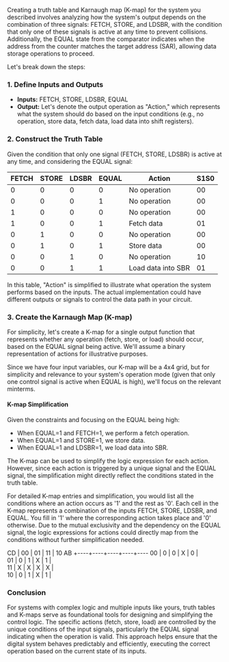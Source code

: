 Creating a truth table and Karnaugh map (K-map) for the system you described involves analyzing how the system's output depends on the combination of three signals: FETCH, STORE, and LDSBR, with the condition that only one of these signals is active at any time to prevent collisions. Additionally, the EQUAL state from the comparator indicates when the address from the counter matches the target address (SAR), allowing data storage operations to proceed.

Let's break down the steps:

### 1. Define Inputs and Outputs

- **Inputs:** FETCH, STORE, LDSBR, EQUAL
- **Output:** Let's denote the output operation as "Action," which represents what the system should do based on the input conditions (e.g., no operation, store data, fetch data, load data into shift registers).

### 2. Construct the Truth Table

Given the condition that only one signal (FETCH, STORE, LDSBR) is active at any time, and considering the EQUAL signal:

| FETCH | STORE | LDSBR | EQUAL | Action  | S1S0           |
| ----- | ----- | ----- | ----- | ------ |----- |
| 0     | 0     | 0     | 0     | No operation       | 00|
| 0     | 0     | 0     | 1     | No operation       | 00|
| 1     | 0     | 0     | 0     | No operation       | 00|
| 1     | 0     | 0     | 1     | Fetch data         |01|
| 0     | 1     | 0     | 0     | No operation       |00|
| 0     | 1     | 0     | 1     | Store data         |00|
| 0     | 0     | 1     | 0     | No operation       |10|
| 0     | 0     | 1     | 1     | Load data into SBR |01|

In this table, "Action" is simplified to illustrate what operation the system performs based on the inputs. The actual implementation could have different outputs or signals to control the data path in your circuit.

### 3. Create the Karnaugh Map (K-map)

For simplicity, let's create a K-map for a single output function that represents whether any operation (fetch, store, or load) should occur, based on the EQUAL signal being active. We'll assume a binary representation of actions for illustrative purposes.

Since we have four input variables, our K-map will be a 4x4 grid, but for simplicity and relevance to your system's operation mode (given that only one control signal is active when EQUAL is high), we'll focus on the relevant minterms.

#### K-map Simplification

Given the constraints and focusing on the EQUAL being high:

- When EQUAL=1 and FETCH=1, we perform a fetch operation.
- When EQUAL=1 and STORE=1, we store data.
- When EQUAL=1 and LDSBR=1, we load data into SBR.

The K-map can be used to simplify the logic expression for each action. However, since each action is triggered by a unique signal and the EQUAL signal, the simplification might directly reflect the conditions stated in the truth table.

For detailed K-map entries and simplification, you would list all the conditions where an action occurs as '1' and the rest as '0'. Each cell in the K-map represents a combination of the inputs FETCH, STORE, LDSBR, and EQUAL. You fill in '1' where the corresponding action takes place and '0' otherwise. Due to the mutual exclusivity and the dependency on the EQUAL signal, the logic expressions for actions could directly map from the conditions without further simplification needed.

CD  | 00 | 01 | 11 | 10 
AB  +----+----+----+----+----
00  |  0 |  0 |  X |  0 |   
01  |  0 |  1 |  X |  1 |   
11  |  X |  X |  X |  X |  
10  |  0 |  1 |  X |  1 |   


### Conclusion

For systems with complex logic and multiple inputs like yours, truth tables and K-maps serve as foundational tools for designing and simplifying the control logic. The specific actions (fetch, store, load) are controlled by the unique conditions of the input signals, particularly the EQUAL signal indicating when the operation is valid. This approach helps ensure that the digital system behaves predictably and efficiently, executing the correct operation based on the current state of its inputs.